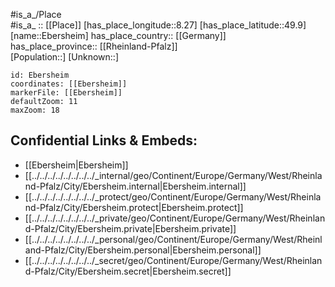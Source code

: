 ﻿---
location: [49.9,8.27] 
mapzoom: [7,12] 
mapmarker: city 
type: City
tags:
- geo/City


SpocWebEntityId: 29959
isDeleted: false
confidential: public

---
#is_a_/Place  
#is_a_ :: [[Place]] 
[has_place_longitude::8.27] 
[has_place_latitude::49.9] 
[name::Ebersheim] 
has_place_country:: [[Germany]]  
has_place_province:: [[Rheinland-Pfalz]]  
[Population::] 
[Unknown::] 


```leaflet
id: Ebersheim
coordinates: [[Ebersheim]] 
markerFile: [[Ebersheim]] 
defaultZoom: 11 
maxZoom: 18
```


## Confidential Links & Embeds: 
- [[Ebersheim|Ebersheim]]  
- [[../../../../../../../../_internal/geo/Continent/Europe/Germany/West/Rheinland-Pfalz/City/Ebersheim.internal|Ebersheim.internal]] 
- [[../../../../../../../../_protect/geo/Continent/Europe/Germany/West/Rheinland-Pfalz/City/Ebersheim.protect|Ebersheim.protect]] 
- [[../../../../../../../../_private/geo/Continent/Europe/Germany/West/Rheinland-Pfalz/City/Ebersheim.private|Ebersheim.private]] 
- [[../../../../../../../../_personal/geo/Continent/Europe/Germany/West/Rheinland-Pfalz/City/Ebersheim.personal|Ebersheim.personal]] 
- [[../../../../../../../../_secret/geo/Continent/Europe/Germany/West/Rheinland-Pfalz/City/Ebersheim.secret|Ebersheim.secret]] 
